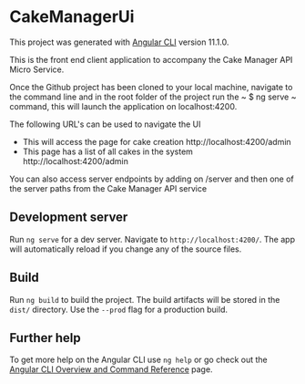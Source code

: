 # CakeManagerUi

This project was generated with [Angular CLI](https://github.com/angular/angular-cli) version 11.1.0.

This is the front end client application to accompany the Cake Manager API Micro Service.

Once the Github project has been cloned to your local machine, navigate to the command line and in the root folder of the project
run the ~ $ ng serve ~ command, this will launch the application on localhost:4200.

The following URL's can be used to navigate the UI

  - This will access the page for cake creation http://localhost:4200/admin
  - This page has a list of all cakes in the system http://localhost:4200/admin

  You can also access server endpoints by adding on /server and then one of the server paths from the Cake Manager API service 

## Development server

Run `ng serve` for a dev server. Navigate to `http://localhost:4200/`. The app will automatically reload if you change any of the source files.

## Build

Run `ng build` to build the project. The build artifacts will be stored in the `dist/` directory. Use the `--prod` flag for a production build.

## Further help

To get more help on the Angular CLI use `ng help` or go check out the [Angular CLI Overview and Command Reference](https://angular.io/cli) page.
